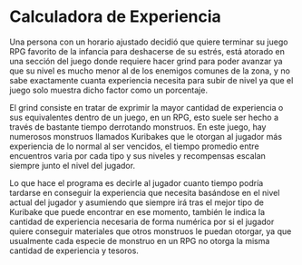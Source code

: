 # Calculadora de Experiencia
Una persona con un horario ajustado decidió que quiere terminar su juego RPG favorito de la infancia para deshacerse de su estrés, está atorado en una sección del juego donde requiere hacer grind para poder avanzar ya que su nivel es mucho menor al de los enemigos comunes de la zona, y no sabe exactamente cuanta experiencia necesita para subir de nivel ya que el juego solo muestra dicho factor como un porcentaje. 

El grind consiste en tratar de exprimir la mayor cantidad de experiencia o sus equivalentes dentro de un juego, en un RPG, esto suele ser hecho a través de bastante tiempo derrotando monstruos. En este juego, hay numerosos monstruos llamados Kuribakes que le otorgan al jugador más experiencia de lo normal al ser vencidos, el tiempo promedio entre encuentros varia por cada tipo y sus niveles y recompensas escalan siempre junto el nivel del jugador. 

Lo que hace el programa es decirle al jugador cuanto tiempo podría tardarse en conseguir la experiencia que necesita basándose en el nivel actual del jugador y asumiendo que siempre irá tras el mejor tipo de Kuribake que puede encontrar en ese momento, también le indica la cantidad de experiencia necesaria de forma numérica por si el jugador quiere conseguir materiales que otros monstruos le puedan otorgar, ya que usualmente cada especie de monstruo en un RPG no otorga la misma cantidad de experiencia y tesoros.
